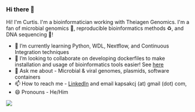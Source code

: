 ### Hi there 👋
Hi! I'm Curtis. I'm a bioinformatician working with Theiagen Genomics. I'm a fan of microbial genomics :microbe:, reproducible bioinformatics methods :recycle:, and DNA sequencing :dna:!

- 🌱 I’m currently learning Python, WDL, Nextflow, and Continuous Integration techniques
- 👯 I’m looking to collaborate on developing dockerfiles to make installation and usage of bioinformatics tools easier! See [here](https://github.com/StaPH-B/docker-builds)
- 💬 Ask me about - Microbial & viral genomes, plasmids, software containers
- 📫 How to reach me - [LinkedIn](https://www.linkedin.com/in/curtis-kapsak-7245a7b6/) and email kapsakcj (at) gmail (dot) com, 
- 😄 Pronouns - He/Him

<p align="left"> <img src="https://komarev.com/ghpvc/?username=kapsakcj&label=Profile%20views&color=0e75b6&style=flat" />
